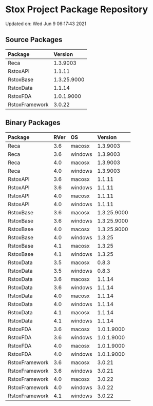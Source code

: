 # Stox Project Package Repository


Updated on: Wed Jun  9 06:17:43 2021
## Source Packages

|Package        |Version     |
|:--------------|:-----------|
|Reca           |1.3.9003    |
|RstoxAPI       |1.1.11      |
|RstoxBase      |1.3.25.9000 |
|RstoxData      |1.1.14      |
|RstoxFDA       |1.0.1.9000  |
|RstoxFramework |3.0.22      |

## Binary Packages

|Package        |RVer |OS      |Version     |
|:--------------|:----|:-------|:-----------|
|Reca           |3.6  |macosx  |1.3.9003    |
|Reca           |3.6  |windows |1.3.9003    |
|Reca           |4.0  |macosx  |1.3.9003    |
|Reca           |4.0  |windows |1.3.9003    |
|RstoxAPI       |3.6  |macosx  |1.1.11      |
|RstoxAPI       |3.6  |windows |1.1.11      |
|RstoxAPI       |4.0  |macosx  |1.1.11      |
|RstoxAPI       |4.0  |windows |1.1.11      |
|RstoxBase      |3.6  |macosx  |1.3.25.9000 |
|RstoxBase      |3.6  |windows |1.3.25.9000 |
|RstoxBase      |4.0  |macosx  |1.3.25.9000 |
|RstoxBase      |4.0  |windows |1.3.25      |
|RstoxBase      |4.1  |macosx  |1.3.25      |
|RstoxBase      |4.1  |windows |1.3.25      |
|RstoxData      |3.5  |macosx  |0.8.3       |
|RstoxData      |3.5  |windows |0.8.3       |
|RstoxData      |3.6  |macosx  |1.1.14      |
|RstoxData      |3.6  |windows |1.1.14      |
|RstoxData      |4.0  |macosx  |1.1.14      |
|RstoxData      |4.0  |windows |1.1.14      |
|RstoxData      |4.1  |macosx  |1.1.14      |
|RstoxData      |4.1  |windows |1.1.14      |
|RstoxFDA       |3.6  |macosx  |1.0.1.9000  |
|RstoxFDA       |3.6  |windows |1.0.1.9000  |
|RstoxFDA       |4.0  |macosx  |1.0.1.9000  |
|RstoxFDA       |4.0  |windows |1.0.1.9000  |
|RstoxFramework |3.6  |macosx  |3.0.21      |
|RstoxFramework |3.6  |windows |3.0.21      |
|RstoxFramework |4.0  |macosx  |3.0.22      |
|RstoxFramework |4.0  |windows |3.0.22      |
|RstoxFramework |4.1  |windows |3.0.22      |
